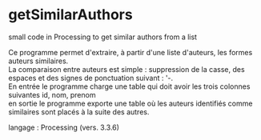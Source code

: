 # getSimilarAuthors
small code in Processing to get similar authors from a list


Ce programme permet d'extraire, à partir d'une liste d'auteurs, les formes auteurs similaires. <br />
La comparaison entre auteurs est simple : suppression de la casse, des espaces et des signes de ponctuation suivant : '-.  <br />
En entrée le programme charge une table qui doit avoir les trois colonnes suivantes id, nom, prenom <br />
en sortie le programme exporte une table où les auteurs identifiés comme similaires sont placés à la suite des autres.<br />

langage : Processing (vers. 3.3.6)

